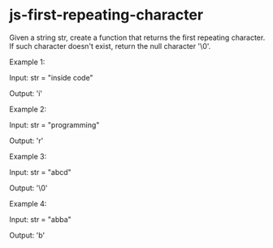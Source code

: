 # js-first-repeating-character
Given a string str, create a function that returns the first repeating character.
If such character doesn't exist, return the null character '\0'.

Example 1:

Input: str = "inside code"

Output: 'i'

Example 2:

Input: str = "programming"

Output: 'r'

Example 3:

Input: str = "abcd"

Output: '\0'

Example 4:

Input: str = "abba"

Output: 'b'
